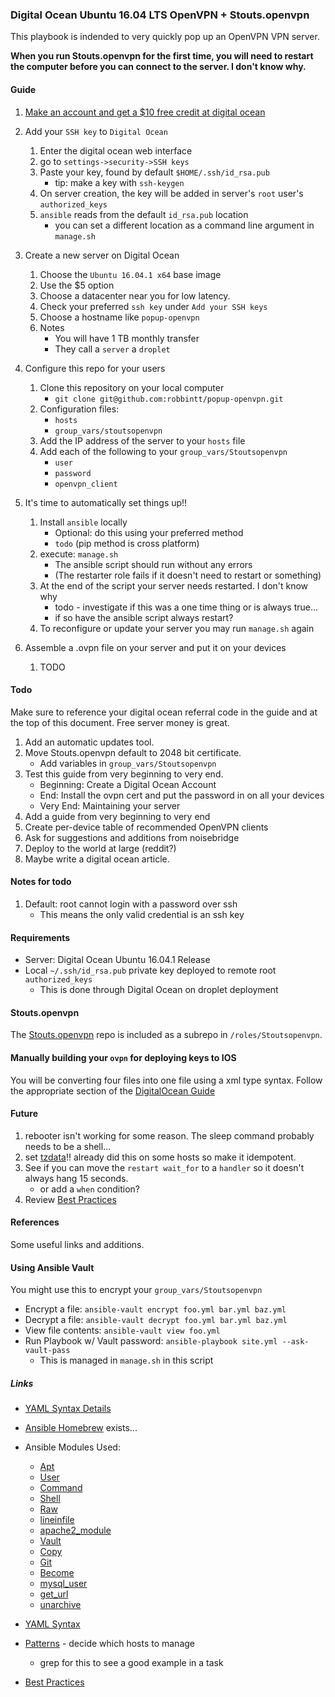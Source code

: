 
### Digital Ocean Ubuntu 16.04 LTS OpenVPN + Stouts.openvpn

This playbook is indended to very quickly pop up an OpenVPN VPN server.

**When you run Stouts.openvpn for the first time, you will need to restart the computer before you can connect to the server. I don't know why.**


#### Guide

1. [Make an account and get a $10 free credit at digital ocean](https://m.do.co/c/a4d54c9e5004)

2. Add your `SSH key` to `Digital Ocean`
    1. Enter the digital ocean web interface
    2. go to `settings->security->SSH keys`
    3. Paste your key, found by default `$HOME/.ssh/id_rsa.pub`
        - tip: make a key with `ssh-keygen`
    4. On server creation, the key will be added in server's `root` user's `authorized_keys`
    5. `ansible` reads from the default `id_rsa.pub` location
        - you can set a different location as a command line argument in `manage.sh`

3. Create a new server on Digital Ocean
    1. Choose the `Ubuntu 16.04.1 x64` base image 
    2. Use the $5 option
    3. Choose a datacenter near you for low latency.
    4. Check your preferred `ssh key` under `Add your SSH keys`
    5. Choose a hostname like `popup-openvpn`
    6. Notes
        - You will have 1 TB monthly transfer
        - They call a `server` a `droplet`

4. Configure this repo for your users
    1. Clone this repository on your local computer
        - `git clone git@github.com:robbintt/popup-openvpn.git`
    1. Configuration files: 
        - `hosts` 
        - `group_vars/stoutsopenvpn`
    2. Add the IP address of the server to your `hosts` file
    3. Add each of the following to your `group_vars/Stoutsopenvpn`
        - `user` 
        - `password`
        - `openvpn_client` 

5. It's time to automatically set things up!!
    1. Install `ansible` locally
        - Optional: do this using your preferred method
        - `todo` (pip method is cross platform)
    2. execute: `manage.sh`
        - The ansible script should run without any errors
        - (The restarter role fails if it doesn't need to restart or something)
    3. At the end of the script your server needs restarted. I don't know why
        - todo - investigate if this was a one time thing or is always true...
        - if so have the ansible script always restart?
    4. To reconfigure or update your server you may run `manage.sh` again
5. Assemble a .ovpn file on your server and put it on your devices
    1. TODO 



#### Todo

Make sure to reference your digital ocean referral code in the guide and at the top of this document. Free server money is great.

1. Add an automatic updates tool.
2. Move Stouts.openvpn default to 2048 bit certificate.
    - Add variables in `group_vars/Stoutsopenvpn`
3. Test this guide from very beginning to very end.
    - Beginning: Create a Digital Ocean Account
    - End: Install the ovpn cert and put the password in on all your devices
    - Very End: Maintaining your server
4. Add a guide from very beginning to very end
5. Create per-device table of recommended OpenVPN clients
6. Ask for suggestions and additions from noisebridge
7. Deploy to the world at large (reddit?)
8. Maybe write a digital ocean article.


#### Notes for todo

1. Default: root cannot login with a password over ssh
    - This means the only valid credential is an ssh key


#### Requirements

- Server: Digital Ocean Ubuntu 16.04.1 Release
- Local `~/.ssh/id_rsa.pub` private key deployed to remote root `authorized_keys`
    - This is done through Digital Ocean on droplet deployment


#### Stouts.openvpn

The [Stouts.openvpn](https://github.com/Stouts/Stouts.openvpn) repo is included as a subrepo in `/roles/Stoutsopenvpn`. 


#### Manually building your `ovpn` for deploying keys to IOS

You will be converting four files into one file using a xml type syntax. Follow the appropriate section of the [DigitalOcean Guide](https://www.digitalocean.com/community/tutorials/how-to-set-up-an-openvpn-server-on-ubuntu-14-04)


#### Future

1. rebooter isn't working for some reason. The sleep command probably needs to be a shell...
2. set [tzdata](https://gist.github.com/jerm/fc7f33f6a6d6534f6fde)!! already did this on some hosts so make it idempotent.
3. See if you can move the `restart wait_for` to a `handler` so it doesn't always hang 15 seconds.
    - or add a `when` condition?
4. Review [Best Practices](http://docs.ansible.com/ansible/playbooks_best_practices.html)


#### References

Some useful links and additions.


#### Using Ansible Vault

You might use this to encrypt your `group_vars/Stoutsopenvpn`

- Encrypt a file: `ansible-vault encrypt foo.yml bar.yml baz.yml`
- Decrypt a file: `ansible-vault decrypt foo.yml bar.yml baz.yml`
- View file contents: `ansible-vault view foo.yml`
- Run Playbook w/ Vault password: `ansible-playbook site.yml --ask-vault-pass`
    - This is managed in `manage.sh` in this script


##### Links

- [YAML Syntax Details](http://docs.ansible.com/ansible/YAMLSyntax.html)

- [Ansible Homebrew](http://docs.ansible.com/ansible/homebrew_module.html) exists...

- Ansible Modules Used:
    - [Apt](http://docs.ansible.com/ansible/apt_module.html)
    - [User](http://docs.ansible.com/ansible/user_module.html)
    - [Command](http://docs.ansible.com/ansible/command_module.html#command)
    - [Shell](http://docs.ansible.com/ansible/shell_module.html)
    - [Raw](http://docs.ansible.com/ansible/raw_module.html)
    - [lineinfile](http://docs.ansible.com/ansible/lineinfile_module.html)
    - [apache2_module](http://docs.ansible.com/ansible/apache2_module_module.html)
    - [Vault](http://docs.ansible.com/ansible/playbooks_vault.html)
    - [Copy](http://docs.ansible.com/ansible/copy_module.html)
    - [Git](http://docs.ansible.com/ansible/git_module.html)
    - [Become](http://docs.ansible.com/ansible/become.html)
    - [mysql_user](http://docs.ansible.com/ansible/mysql_user_module.html)
    - [get_url](http://docs.ansible.com/ansible/get_url_module.html)
    - [unarchive](http://docs.ansible.com/ansible/unarchive_module.html)

- [YAML Syntax](http://docs.ansible.com/ansible/YAMLSyntax.html)
- [Patterns](http://docs.ansible.com/ansible/intro_patterns.html) - decide which hosts to manage
    - grep for this to see a good example in a task
- [Best Practices](http://docs.ansible.com/ansible/playbooks_best_practices.html)


